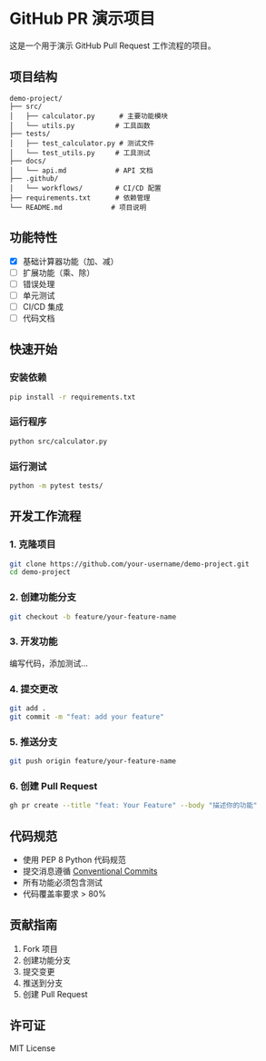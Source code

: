 # GitHub PR 演示项目

这是一个用于演示 GitHub Pull Request 工作流程的项目。

## 项目结构

```
demo-project/
├── src/
│   ├── calculator.py      # 主要功能模块
│   └── utils.py          # 工具函数
├── tests/
│   ├── test_calculator.py # 测试文件
│   └── test_utils.py     # 工具测试
├── docs/
│   └── api.md            # API 文档
├── .github/
│   └── workflows/        # CI/CD 配置
├── requirements.txt      # 依赖管理
└── README.md            # 项目说明

```

## 功能特性

- [x] 基础计算器功能（加、减）
- [ ] 扩展功能（乘、除）
- [ ] 错误处理
- [ ] 单元测试
- [ ] CI/CD 集成
- [ ] 代码文档

## 快速开始

### 安装依赖

```bash
pip install -r requirements.txt
```

### 运行程序

```bash
python src/calculator.py
```

### 运行测试

```bash
python -m pytest tests/
```

## 开发工作流程

### 1. 克隆项目

```bash
git clone https://github.com/your-username/demo-project.git
cd demo-project
```

### 2. 创建功能分支

```bash
git checkout -b feature/your-feature-name
```

### 3. 开发功能

编写代码，添加测试...

### 4. 提交更改

```bash
git add .
git commit -m "feat: add your feature"
```

### 5. 推送分支

```bash
git push origin feature/your-feature-name
```

### 6. 创建 Pull Request

```bash
gh pr create --title "feat: Your Feature" --body "描述你的功能"
```

## 代码规范

- 使用 PEP 8 Python 代码规范
- 提交消息遵循 [Conventional Commits](https://www.conventionalcommits.org/)
- 所有功能必须包含测试
- 代码覆盖率要求 > 80%

## 贡献指南

1. Fork 项目
2. 创建功能分支
3. 提交变更
4. 推送到分支
5. 创建 Pull Request

## 许可证

MIT License
